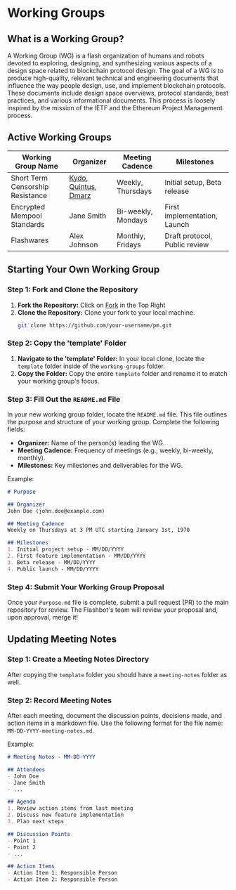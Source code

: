 # Working Groups

## What is a Working Group?

A Working Group (WG) is a flash organization of humans and robots devoted to exploring, designing, and synthesizing various aspects of a design space related to blockchain protocol design. The goal of a WG is to produce high-quality, relevant technical and engineering documents that influence the way people design, use, and implement blockchain protocols. These documents include design space overviews, protocol standards, best practices, and various informational documents. This process is loosely inspired by the mission of the IETF and the Ethereum Project Management process.

## Active Working Groups

| Working Group Name | Organizer       | Meeting Cadence    | Milestones                     |
|--------------------|-----------------|--------------------|--------------------------------|
| Short Term Censorship Resistance | [Kydo](https://x.com/0xkydo), [Quintus](https://x.com/0xQuintus), [Dmarz](https://x.com/DistributedMarz)        | Weekly, Thursdays  | Initial setup, Beta release    |
| Encrypted Mempool Standards                | Jane Smith      | Bi-weekly, Mondays | First implementation, Launch   |
| Flashwares                | Alex Johnson    | Monthly, Fridays   | Draft protocol, Public review  |

## Starting Your Own Working Group

### Step 1: Fork and Clone the Repository

1. **Fork the Repository:** Click on [Fork](https://github.com/flashbots/pm/fork) in the Top Right
2. **Clone the Repository:** Clone your fork to your local machine.
   ```bash
   git clone https://github.com/your-username/pm.git
   ```

### Step 2: Copy the 'template' Folder

1. **Navigate to the 'template' Folder:** In your local clone, locate the `template` folder inside of the `working-groups` folder.
2. **Copy the Folder:** Copy the entire `template` folder and rename it to match your working group's focus.

### Step 3: Fill Out the `README.md` File

In your new working group folder, locate the `README.md` file. This file outlines the purpose and structure of your working group. Complete the following fields:

- **Organizer:** Name of the person(s) leading the WG.
- **Meeting Cadence:** Frequency of meetings (e.g., weekly, bi-weekly, monthly).
- **Milestones:** Key milestones and deliverables for the WG.

Example:
```markdown
# Purpose

## Organizer
John Doe (john.doe@example.com)

## Meeting Cadence
Weekly on Thursdays at 3 PM UTC starting January 1st, 1970

## Milestones
1. Initial project setup - MM/DD/YYYY
2. First feature implementation - MM/DD/YYYY
3. Beta release - MM/DD/YYYY
4. Public launch - MM/DD/YYYY
```

### Step 4: Submit Your Working Group Proposal

Once your `Purpose.md` file is complete, submit a pull request (PR) to the main repository for review. The Flashbot's team will review your proposal and, upon approval, merge it!

## Updating Meeting Notes

### Step 1: Create a Meeting Notes Directory

After copying the `template` folder you should have a `meeting-notes` folder as well.

### Step 2: Record Meeting Notes

After each meeting, document the discussion points, decisions made, and action items in a markdown file. Use the following format for the file name: `MM-DD-YYYY-meeting-notes.md`.

Example:
```markdown
# Meeting Notes - MM-DD-YYYY

## Attendees
- John Doe
- Jane Smith
- ...

## Agenda
1. Review action items from last meeting
2. Discuss new feature implementation
3. Plan next steps

## Discussion Points
- Point 1
- Point 2
- ...

## Action Items
- Action Item 1: Responsible Person
- Action Item 2: Responsible Person
```